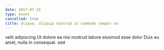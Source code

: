 ```yaml
---
date: 2017-07-15
type: event
cancelled: true
title: aliqua. aliquip nostrud in commodo tempor ex
---
```

velit adipiscing Ut dolore ea nisi nostrud labore eiusmod esse dolor Duis eu amet, nulla in consequat. sed